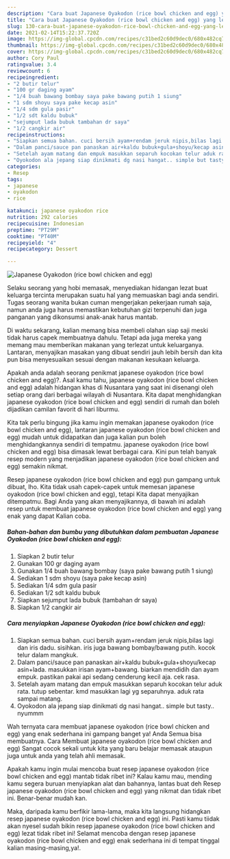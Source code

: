 ```yaml
---
description: "Cara buat Japanese Oyakodon (rice bowl chicken and egg) yang lezat dan Mudah Dibuat"
title: "Cara buat Japanese Oyakodon (rice bowl chicken and egg) yang lezat dan Mudah Dibuat"
slug: 130-cara-buat-japanese-oyakodon-rice-bowl-chicken-and-egg-yang-lezat-dan-mudah-dibuat
date: 2021-02-14T15:22:37.720Z
image: https://img-global.cpcdn.com/recipes/c31bed2c60d9dec0/680x482cq70/japanese-oyakodon-rice-bowl-chicken-and-egg-foto-resep-utama.jpg
thumbnail: https://img-global.cpcdn.com/recipes/c31bed2c60d9dec0/680x482cq70/japanese-oyakodon-rice-bowl-chicken-and-egg-foto-resep-utama.jpg
cover: https://img-global.cpcdn.com/recipes/c31bed2c60d9dec0/680x482cq70/japanese-oyakodon-rice-bowl-chicken-and-egg-foto-resep-utama.jpg
author: Cory Paul
ratingvalue: 3.4
reviewcount: 6
recipeingredient:
- "2 butir telur"
- "100 gr daging ayam"
- "1/4 buah bawang bombay saya pake bawang putih 1 siung"
- "1 sdm shoyu saya pake kecap asin"
- "1/4 sdm gula pasir"
- "1/2 sdt kaldu bubuk"
- "sejumput lada bubuk tambahan dr saya"
- "1/2 cangkir air"
recipeinstructions:
- "Siapkan semua bahan. cuci bersih ayam+rendam jeruk nipis,bilas lagi dan iris dadu. sisihkan. iris juga bawang bombay/bawang putih. kocok telur dalam mangkuk."
- "Dalam panci/sauce pan panaskan air+kaldu bubuk+gula+shoyu/kecap asin+lada. masukkan irisan ayam+bawang. biarkan mendidih dan ayam empuk. pastikan pakai api sedang cenderung kecil aja. cek rasa."
- "Setelah ayam matang dan empuk masukkan separuh kocokan telur aduk rata. tutup sebentar. kmd masukkan lagi yg separuhnya. aduk rata sampai matang."
- "Oyokodon ala jepang siap dinikmati dg nasi hangat.. simple but tasty.. nyummm"
categories:
- Resep
tags:
- japanese
- oyakodon
- rice

katakunci: japanese oyakodon rice 
nutrition: 292 calories
recipecuisine: Indonesian
preptime: "PT29M"
cooktime: "PT40M"
recipeyield: "4"
recipecategory: Dessert

---
```



![Japanese Oyakodon (rice bowl chicken and egg)](https://img-global.cpcdn.com/recipes/c31bed2c60d9dec0/680x482cq70/japanese-oyakodon-rice-bowl-chicken-and-egg-foto-resep-utama.jpg)

Selaku seorang yang hobi memasak, menyediakan hidangan lezat buat keluarga tercinta merupakan suatu hal yang memuaskan bagi anda sendiri. Tugas seorang  wanita bukan cuman mengerjakan pekerjaan rumah saja, namun anda juga harus memastikan kebutuhan gizi terpenuhi dan juga panganan yang dikonsumsi anak-anak harus mantab.

Di waktu  sekarang, kalian memang bisa membeli olahan siap saji meski tidak harus capek membuatnya dahulu. Tetapi ada juga mereka yang memang mau memberikan makanan yang terlezat untuk keluarganya. Lantaran, menyajikan masakan yang dibuat sendiri jauh lebih bersih dan kita pun bisa menyesuaikan sesuai dengan makanan kesukaan keluarga. 



Apakah anda adalah seorang penikmat japanese oyakodon (rice bowl chicken and egg)?. Asal kamu tahu, japanese oyakodon (rice bowl chicken and egg) adalah hidangan khas di Nusantara yang saat ini disenangi oleh setiap orang dari berbagai wilayah di Nusantara. Kita dapat menghidangkan japanese oyakodon (rice bowl chicken and egg) sendiri di rumah dan boleh dijadikan camilan favorit di hari liburmu.

Kita tak perlu bingung jika kamu ingin memakan japanese oyakodon (rice bowl chicken and egg), lantaran japanese oyakodon (rice bowl chicken and egg) mudah untuk didapatkan dan juga kalian pun boleh menghidangkannya sendiri di tempatmu. japanese oyakodon (rice bowl chicken and egg) bisa dimasak lewat berbagai cara. Kini pun telah banyak resep modern yang menjadikan japanese oyakodon (rice bowl chicken and egg) semakin nikmat.

Resep japanese oyakodon (rice bowl chicken and egg) pun gampang untuk dibuat, lho. Kita tidak usah capek-capek untuk memesan japanese oyakodon (rice bowl chicken and egg), tetapi Kita dapat menyajikan ditempatmu. Bagi Anda yang akan menyajikannya, di bawah ini adalah resep untuk membuat japanese oyakodon (rice bowl chicken and egg) yang enak yang dapat Kalian coba.

<!--inarticleads1-->

##### Bahan-bahan dan bumbu yang dibutuhkan dalam pembuatan Japanese Oyakodon (rice bowl chicken and egg):

1. Siapkan 2 butir telur
1. Gunakan 100 gr daging ayam
1. Gunakan 1/4 buah bawang bombay (saya pake bawang putih 1 siung)
1. Sediakan 1 sdm shoyu (saya pake kecap asin)
1. Sediakan 1/4 sdm gula pasir
1. Sediakan 1/2 sdt kaldu bubuk
1. Siapkan sejumput lada bubuk (tambahan dr saya)
1. Siapkan 1/2 cangkir air




<!--inarticleads2-->

##### Cara menyiapkan Japanese Oyakodon (rice bowl chicken and egg):

1. Siapkan semua bahan. cuci bersih ayam+rendam jeruk nipis,bilas lagi dan iris dadu. sisihkan. iris juga bawang bombay/bawang putih. kocok telur dalam mangkuk.
1. Dalam panci/sauce pan panaskan air+kaldu bubuk+gula+shoyu/kecap asin+lada. masukkan irisan ayam+bawang. biarkan mendidih dan ayam empuk. pastikan pakai api sedang cenderung kecil aja. cek rasa.
1. Setelah ayam matang dan empuk masukkan separuh kocokan telur aduk rata. tutup sebentar. kmd masukkan lagi yg separuhnya. aduk rata sampai matang.
1. Oyokodon ala jepang siap dinikmati dg nasi hangat.. simple but tasty.. nyummm




Wah ternyata cara membuat japanese oyakodon (rice bowl chicken and egg) yang enak sederhana ini gampang banget ya! Anda Semua bisa membuatnya. Cara Membuat japanese oyakodon (rice bowl chicken and egg) Sangat cocok sekali untuk kita yang baru belajar memasak ataupun juga untuk anda yang telah ahli memasak.

Apakah kamu ingin mulai mencoba buat resep japanese oyakodon (rice bowl chicken and egg) mantab tidak ribet ini? Kalau kamu mau, mending kamu segera buruan menyiapkan alat dan bahannya, lantas buat deh Resep japanese oyakodon (rice bowl chicken and egg) yang nikmat dan tidak ribet ini. Benar-benar mudah kan. 

Maka, daripada kamu berfikir lama-lama, maka kita langsung hidangkan resep japanese oyakodon (rice bowl chicken and egg) ini. Pasti kamu tiidak akan nyesel sudah bikin resep japanese oyakodon (rice bowl chicken and egg) lezat tidak ribet ini! Selamat mencoba dengan resep japanese oyakodon (rice bowl chicken and egg) enak sederhana ini di tempat tinggal kalian masing-masing,ya!.


